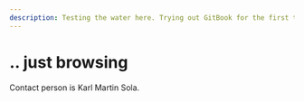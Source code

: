 ```yaml
---
description: Testing the water here. Trying out GitBook for the first time.
---
```


# .. just browsing

Contact person is Karl Martin Sola.&#x20;
